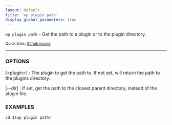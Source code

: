 ```yaml
---
layout: default
title: 'wp plugin path'
display_global_parameters: true
---
```


`wp plugin path` - Get the path to a plugin or to the plugin directory.

<small>Quick links: <a href="https://github.com/wp-cli/wp-cli/issues?q=is%3Aopen+label%3Acommand%3Aplugin-path+sort%3Aupdated-desc">Github issues</a></small>

<hr />

### OPTIONS

[&lt;plugin&gt;]
: The plugin to get the path to. If not set, will return the path to the
plugins directory.

[\--dir]
: If set, get the path to the closest parent directory, instead of the
plugin file.

### EXAMPLES

    cd $(wp plugin path)



